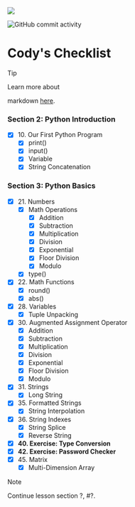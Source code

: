 ![](https://user-images.githubusercontent.com/76246537/218339633-d285c55c-5388-4c30-a38a-06cf3cbaee5d.png)

![GitHub commit activity](https://img.shields.io/github/commit-activity/t/dec0de284/shared-tutotial?authorFilter=dec0de284&color=dec0de)

# Cody's Checklist

> [!TIP]
> Learn more about
>
markdown [here](https://docs.github.com/en/get-started/writing-on-github/getting-started-with-writing-and-formatting-on-github/basic-writing-and-formatting-syntax).

### Section 2: Python Introduction

- [x] 10\. Our First Python Program
    - [x] print()
    - [x] input()
    - [x] Variable
    - [x] String Concatenation

### Section 3: Python Basics

- [x] 21\. Numbers
    - [x] Math Operations
        - [x] Addition
        - [x] Subtraction
        - [x] Multiplication
        - [x] Division
        - [x] Exponential
        - [x] Floor Division
        - [x] Modulo
    - [x] type()
- [x] 22\. Math Functions
    - [x] round()
    - [x] abs()
- [x] 28\. Variables
    - [x] Tuple Unpacking
- [x] 30\. Augmented Assignment Operator
    - [x] Addition
    - [x] Subtraction
    - [x] Multiplication
    - [x] Division
    - [x] Exponential
    - [x] Floor Division
    - [x] Modulo
- [x] 31\. Strings
    - [x] Long String
- [x] 35\. Formatted Strings
    - [x] String Interpolation
- [x] 36\. String Indexes
    - [x] String Splice
    - [x] Reverse String
- [x] **40\. Exercise: Type Conversion**
- [x] **42\. Exercise: Password Checker**
- [x] 45\. Matrix
    - [x] Multi-Dimension Array

> [!NOTE]
> Continue lesson section ?, #?.
